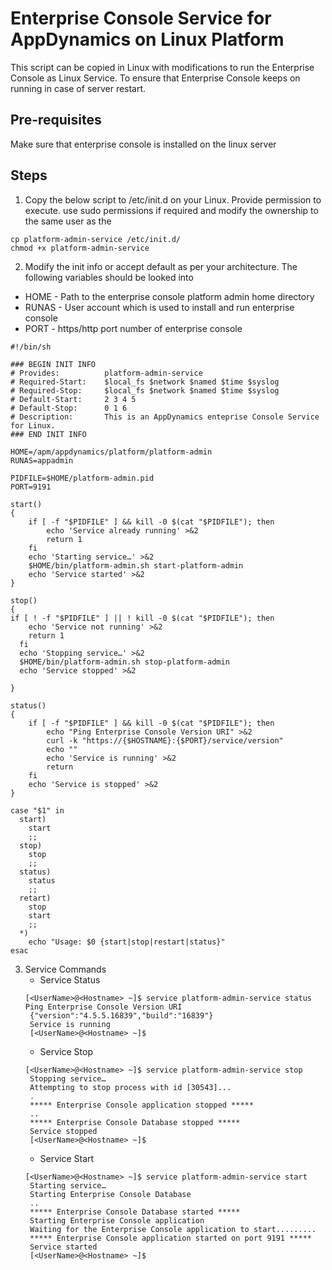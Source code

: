 # Enterprise Console Service for AppDynamics on Linux Platform
This script can be copied in Linux with modifications to run the Enterprise Console as Linux Service. To ensure that Enterprise Console keeps on running in case of server restart.

## Pre-requisites
Make sure that enterprise console is installed on the linux server

## Steps
1. Copy the below script to /etc/init.d on your Linux. Provide permission to execute. use sudo permissions if required and modify the ownership to the same user as the 
```
cp platform-admin-service /etc/init.d/
chmod +x platform-admin-service
```
2. Modify the init info or accept default as per your architecture. The following variables should be looked into
* HOME - Path to the enterprise console platform admin home directory
* RUNAS - User account which is used to install and run enterprise console
* PORT - https/http port number of enterprise console

```
#!/bin/sh

### BEGIN INIT INFO
# Provides:          platform-admin-service
# Required-Start:    $local_fs $network $named $time $syslog
# Required-Stop:     $local_fs $network $named $time $syslog
# Default-Start:     2 3 4 5
# Default-Stop:      0 1 6
# Description:       This is an AppDynamics enteprise Console Service for Linux.
### END INIT INFO

HOME=/apm/appdynamics/platform/platform-admin
RUNAS=appadmin

PIDFILE=$HOME/platform-admin.pid
PORT=9191

start()
{
	if [ -f "$PIDFILE" ] && kill -0 $(cat "$PIDFILE"); then
		echo 'Service already running' >&2
		return 1
	fi
	echo 'Starting service…' >&2
	$HOME/bin/platform-admin.sh start-platform-admin
	echo 'Service started' >&2
}

stop()
{
if [ ! -f "$PIDFILE" ] || ! kill -0 $(cat "$PIDFILE"); then
    echo 'Service not running' >&2
    return 1
  fi
  echo 'Stopping service…' >&2
  $HOME/bin/platform-admin.sh stop-platform-admin
  echo 'Service stopped' >&2

}

status()
{
	if [ -f "$PIDFILE" ] && kill -0 $(cat "$PIDFILE"); then
		echo "Ping Enterprise Console Version URI" >&2
		curl -k "https://{$HOSTNAME}:{$PORT}/service/version"
		echo ""
		echo 'Service is running' >&2
		return
	fi
	echo 'Service is stopped' >&2
}

case "$1" in
  start)
    start
    ;;
  stop)
    stop
    ;;
  status)
    status
    ;;
  retart)
    stop
    start
    ;;
  *)
    echo "Usage: $0 {start|stop|restart|status}"
esac
```
3. Service Commands
   - Service Status
   ```
   [<UserName>@<Hostname> ~]$ service platform-admin-service status
   Ping Enterprise Console Version URI
	{"version":"4.5.5.16839","build":"16839"}
	Service is running
	[<UserName>@<Hostname> ~]$
   ```
   - Service Stop
   ```
   [<UserName>@<Hostname> ~]$ service platform-admin-service stop
	Stopping service…
	Attempting to stop process with id [30543]...
	.
	***** Enterprise Console application stopped *****
	..
	***** Enterprise Console Database stopped *****
	Service stopped
	[<UserName>@<Hostname> ~]$
   ```
   - Service Start
   ```
   [<UserName>@<Hostname> ~]$ service platform-admin-service start
	Starting service…
	Starting Enterprise Console Database
	..
	***** Enterprise Console Database started *****
	Starting Enterprise Console application
	Waiting for the Enterprise Console application to start.........
	***** Enterprise Console application started on port 9191 *****
	Service started
	[<UserName>@<Hostname> ~]$
   ```
